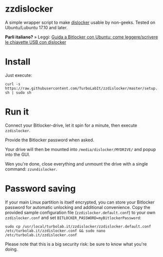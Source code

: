 # zzdislocker

A simple wrapper script to make [dislocker](https://github.com/Aorimn/dislocker) usable by non-geeks. Tested on Ubuntu/Lubuntu 17.10 and later.

**Parli italiano?** » Leggi: [Guida a Bitlocker con Ubuntu: come leggere/scrivere le chiavette USB con dislocker](https://turbolab.it/crittografia-945/guida-bitlocker-ubuntu-come-leggere-scrivere-chiavette-usb-dislocker-1587)


# Install
Just execute:

`curl -s https://raw.githubusercontent.com/TurboLabIt/zzdislocker/master/setup.sh | sudo sh`


# Run it
Connect your Bitlocker-drive, let it spin for a minute, then execute `zzdislocker`.

Provide the Bitlocker password when asked.

Your drive will then be mounted into `/media/dislocker/MYDRIVE/` and popup into the GUI.

Wen you're done, close everything and unmount the drive with a single command: `zzundislocker`.

# Password saving
If your main Linux partition is itself encrypted, you can store your Bitlocker password for automatic unlocking and additional convenience. Copy the provided sample configuration file (`zzdislocker.default.conf`) to your own `zzdislocker.conf` and set `BITLOCKER_PASSWORD=myBitlockerPassword`:

`sudo cp /usr/local/turbolab.it/zzdislocker/zzdislocker.default.conf /etc/turbolab.it/zzdislocker.conf && sudo nano /etc/turbolab.it/zzdislocker.conf`

Please note that this is a big security risk: be sure to know what you're doing.
